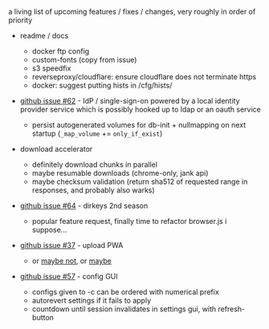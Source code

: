 a living list of upcoming features / fixes / changes, very roughly in order of priority

* readme / docs
  * docker ftp config
  * custom-fonts (copy from issue)
  * s3 speedfix
  * reverseproxy/cloudflare: ensure cloudflare does not terminate https
  * docker: suggest putting hists in /cfg/hists/

* [github issue #62](https://github.com/9001/copyparty/issues/62) - IdP / single-sign-on powered by a local identity provider service which is possibly hooked up to ldap or an oauth service
  * persist autogenerated volumes for db-init + nullmapping on next startup (`_map_volume` += `only_if_exist`)

* download accelerator
  * definitely download chunks in parallel
  * maybe resumable downloads (chrome-only, jank api)
  * maybe checksum validation (return sha512 of requested range in responses, and probably also warks)

* [github issue #64](https://github.com/9001/copyparty/issues/64) - dirkeys 2nd season
  * popular feature request, finally time to refactor browser.js i suppose...

* [github issue #37](https://github.com/9001/copyparty/issues/37) - upload PWA
  * or [maybe not](https://arstechnica.com/tech-policy/2024/02/apple-under-fire-for-disabling-iphone-web-apps-eu-asks-developers-to-weigh-in/), or [maybe](https://arstechnica.com/gadgets/2024/03/apple-changes-course-will-keep-iphone-eu-web-apps-how-they-are-in-ios-17-4/)

* [github issue #57](https://github.com/9001/copyparty/issues/57) - config GUI
  * configs given to -c can be ordered with numerical prefix
  * autorevert settings if it fails to apply
  * countdown until session invalidates in settings gui, with refresh-button

